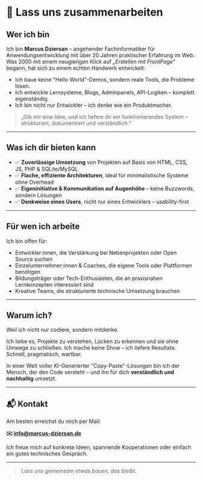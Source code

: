 # 🤝 Lass uns zusammenarbeiten

## Wer ich bin

Ich bin **Marcus Dziersan** – angehender Fachinformatiker für Anwendungsentwicklung mit über 20 Jahren praktischer Erfahrung im Web. Was 2000 mit einem neugierigen Klick auf *„Erstellen mit FrontPage“* begann, hat sich zu einem echten Handwerk entwickelt:

- Ich baue keine "Hello World"-Demos, sondern reale Tools, die Probleme lösen.  
- Ich entwickle Lernsysteme, Blogs, Adminpanels, API-Logiken – komplett eigenständig.  
- Ich bin nicht nur Entwickler – ich denke wie ein Produktmacher.

> „Gib mir eine Idee, und ich liefere dir ein funktionierendes System – strukturiert, dokumentiert und verständlich.“

---

## Was ich dir bieten kann

- ✅ **Zuverlässige Umsetzung** von Projekten auf Basis von HTML, CSS, JS, PHP & SQLite/MySQL  
- ✅ **Flache, effiziente Architekturen**, ideal für minimalistische Systeme ohne Overhead  
- ✅ **Eigeninitiative & Kommunikation auf Augenhöhe** – keine Buzzwords, sondern Lösungen  
- ✅ **Denkweise eines Users**, nicht nur eines Entwicklers – usability-first

---

## Für wen ich arbeite

Ich bin offen für:

- Entwickler:innen, die Verstärkung bei Nebenprojekten oder Open Source suchen  
- Einzelunternehmer:innen & Coaches, die eigene Tools oder Plattformen benötigen  
- Bildungsträger oder Tech-Enthusiasten, die an praxisnahen Lernkonzepten interessiert sind  
- Kreative Teams, die strukturierte technische Umsetzung brauchen

---

## Warum ich?

Weil ich nicht nur codiere, sondern mitdenke.

Ich liebe es, Projekte zu verstehen, Lücken zu erkennen und sie ohne Umwege zu schließen. Ich mache keine Show – ich liefere Resultate. Schnell, pragmatisch, wartbar.

In einer Welt voller KI-Generierter "Copy-Paste"-Lösungen bin ich der Mensch, der den Code versteht – und ihn für dich **verständlich und nachhaltig** umsetzt.

---

## 📬 Kontakt

Am besten erreichst du mich per Mail:

**✉️ info@marcus-dziersan.de**

Ich freue mich auf konkrete Ideen, spannende Kooperationen oder einfach ein gutes technisches Gespräch.

---

> *Lass uns gemeinsam etwas bauen, das bleibt.*
